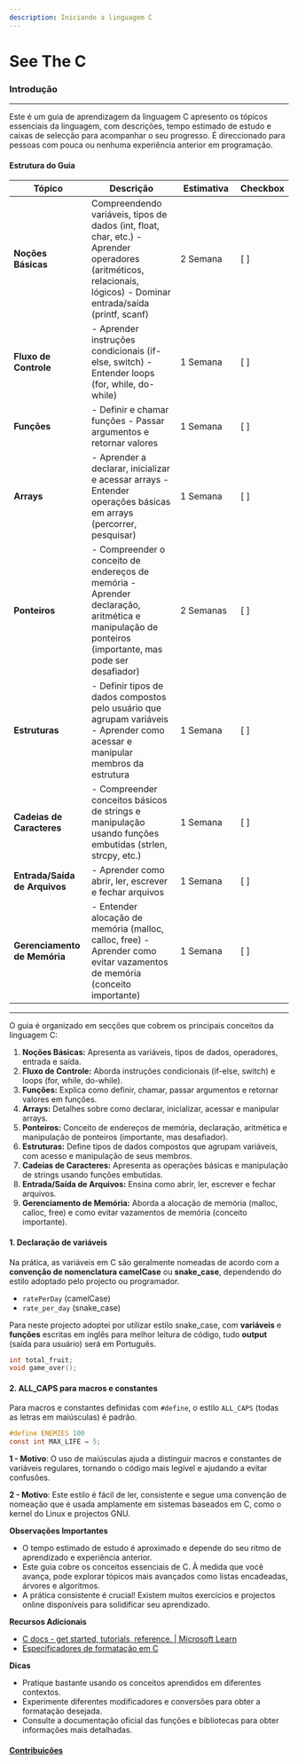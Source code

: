 ```yaml
---
description: Iniciando a linguagem C
---
```


# See The C

### **Introdução** <a href="#introducao" id="introducao"></a>

***

Este é um guia de aprendizagem da linguagem C apresento os tópicos essenciais da linguagem, com descrições, tempo estimado de estudo e caixas de selecção para acompanhar o seu progresso. É direccionado para pessoas com pouca ou nenhuma experiência anterior em programação.

#### **Estrutura do Guia** <a href="#estrutura-do-guia" id="estrutura-do-guia"></a>

<table data-full-width="true"><thead><tr><th width="215">Tópico</th><th width="495">Descrição</th><th width="317">Estimativa</th><th>Checkbox</th></tr></thead><tbody><tr><td><strong>Noções Básicas</strong></td><td>Compreendendo variáveis, tipos de dados (int, float, char, etc.) - Aprender operadores (aritméticos, relacionais, lógicos) - Dominar entrada/saída (printf, scanf)</td><td>2 Semana</td><td>[ ]</td></tr><tr><td><strong>Fluxo de Controle</strong></td><td>- Aprender instruções condicionais (if-else, switch) - Entender loops (for, while, do-while)</td><td>1 Semana</td><td>[ ]</td></tr><tr><td><strong>Funções</strong></td><td>- Definir e chamar funções - Passar argumentos e retornar valores</td><td>1 Semana</td><td>[ ]</td></tr><tr><td><strong>Arrays</strong></td><td>- Aprender a declarar, inicializar e acessar arrays - Entender operações básicas em arrays (percorrer, pesquisar)</td><td>1 Semana</td><td>[ ]</td></tr><tr><td><strong>Ponteiros</strong></td><td>- Compreender o conceito de endereços de memória - Aprender declaração, aritmética e manipulação de ponteiros (importante, mas pode ser desafiador)</td><td>2 Semanas</td><td>[ ]</td></tr><tr><td><strong>Estruturas</strong></td><td>- Definir tipos de dados compostos pelo usuário que agrupam variáveis - Aprender como acessar e manipular membros da estrutura</td><td>1 Semana</td><td>[ ]</td></tr><tr><td><strong>Cadeias de Caracteres</strong></td><td>- Compreender conceitos básicos de strings e manipulação usando funções embutidas (strlen, strcpy, etc.)</td><td>1 Semana</td><td>[ ]</td></tr><tr><td><strong>Entrada/Saída de Arquivos</strong></td><td>- Aprender como abrir, ler, escrever e fechar arquivos</td><td>1 Semana</td><td>[ ]</td></tr><tr><td><strong>Gerenciamento de Memória</strong></td><td>- Entender alocação de memória (malloc, calloc, free) - Aprender como evitar vazamentos de memória (conceito importante)</td><td>1 Semana</td><td>[ ]</td></tr></tbody></table>



***



O guia é organizado em secções que cobrem os principais conceitos da linguagem C:

1. **Noções Básicas:** Apresenta as variáveis, tipos de dados, operadores, entrada e saída.
2. **Fluxo de Controle:** Aborda instruções condicionais (if-else, switch) e loops (for, while, do-while).
3. **Funções:** Explica como definir, chamar, passar argumentos e retornar valores em funções.
4. **Arrays:** Detalhes sobre como declarar, inicializar, acessar e manipular arrays.
5. **Ponteiros:** Conceito de endereços de memória, declaração, aritmética e manipulação de ponteiros (importante, mas desafiador).
6. **Estruturas:** Define tipos de dados compostos que agrupam variáveis, com acesso e manipulação de seus membros.
7. **Cadeias de Caracteres:** Apresenta as operações básicas e manipulação de strings usando funções embutidas.
8. **Entrada/Saída de Arquivos:** Ensina como abrir, ler, escrever e fechar arquivos.
9. **Gerenciamento de Memória:** Aborda a alocação de memória (malloc, calloc, free) e como evitar vazamentos de memória (conceito importante).

#### 1. Declaração de variáveis <a href="#id-1-declaracao-de-variaveis" id="id-1-declaracao-de-variaveis"></a>

Na prática, as variáveis em C são geralmente nomeadas de acordo com a **convenção de nomenclatura camelCase** ou **snake\_case**, dependendo do estilo adoptado pelo projecto ou programador.

* `ratePerDay` (camelCase)
* `rate_per_day` (snake\_case)

Para neste projecto adoptei por utilizar estilo snake\_case, com **variáveis** e **funções** escritas em inglês para melhor leitura de código, tudo **output** (saída para usuário) será em Português.

```c
int total_fruit;
void game_over();
```

#### 2. **ALL\_CAPS** para macros e constantes <a href="#id-2-all_caps-para-macros-e-constantes" id="id-2-all_caps-para-macros-e-constantes"></a>

Para macros e constantes definidas com `#define`, o estilo `ALL_CAPS` (todas as letras em maiúsculas) é padrão.

```c
#define ENEMIES 100
const int MAX_LIFE = 5;
```

**1 - Motivo**: O uso de maiúsculas ajuda a distinguir macros e constantes de variáveis regulares, tornando o código mais legível e ajudando a evitar confusões.

**2 - Motivo**: Este estilo é fácil de ler, consistente e segue uma convenção de nomeação que é usada amplamente em sistemas baseados em C, como o kernel do Linux e projectos GNU.

**Observações Importantes**

* O tempo estimado de estudo é aproximado e depende do seu ritmo de aprendizado e experiência anterior.
* Este guia cobre os conceitos essenciais de C. À medida que você avança, pode explorar tópicos mais avançados como listas encadeadas, árvores e algoritmos.
* A prática consistente é crucial! Existem muitos exercícios e projectos online disponíveis para solidificar seu aprendizado.

**Recursos Adicionais**

* [C docs - get started, tutorials, reference. | Microsoft Learn](https://learn.microsoft.com/en-us/cpp/c-language/?view=msvc-170)
* [Especificadores de formatação em C](https://www.freecodecamp.org/portuguese/news/especificadores-de-formatacao-em-c/)

**Dicas**

* Pratique bastante usando os conceitos aprendidos em diferentes contextos.
* Experimente diferentes modificadores e conversões para obter a formatação desejada.
* Consulte a documentação oficial das funções e bibliotecas para obter informações mais detalhadas.

#### [Contribuições](https://uuntu.gitbook.io/see-the-c/intro/guia-de-contribuicoes) <a href="#contribuicoes" id="contribuicoes"></a>
